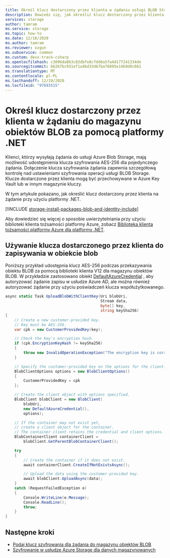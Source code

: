 ```yaml
---
title: Określ klucz dostarczony przez klienta w żądaniu usługi BLOB Storage za pomocą platformy .NET — Azure Storage
description: Dowiedz się, jak określić klucz dostarczony przez klienta w żądaniu usługi BLOB Storage przy użyciu platformy .NET.
services: storage
author: tamram
ms.service: storage
ms.topic: how-to
ms.date: 12/18/2020
ms.author: tamram
ms.reviewer: ozgun
ms.subservice: common
ms.custom: devx-track-csharp
ms.openlocfilehash: c3096da8b3c83dbfe8cfdd6a5fa4d177241334de
ms.sourcegitcommit: b6267bc931ef1a4bd33d67ba76895e14b9d0c661
ms.translationtype: MT
ms.contentlocale: pl-PL
ms.lasthandoff: 12/19/2020
ms.locfileid: "97693515"
---
```

# <a name="specify-a-customer-provided-key-on-a-request-to-blob-storage-with-net"></a>Określ klucz dostarczony przez klienta w żądaniu do magazynu obiektów BLOB za pomocą platformy .NET

Klienci, którzy wysyłają żądania do usługi Azure Blob Storage, mają możliwość udostępnienia klucza szyfrowania AES-256 dla pojedynczego żądania. Dołączenie klucza szyfrowania żądania zapewnia szczegółową kontrolę nad ustawieniami szyfrowania operacji usługi BLOB Storage. Klucze dostarczone przez klienta mogą być przechowywane w Azure Key Vault lub w innym magazynie kluczy.

W tym artykule pokazano, jak określić klucz dostarczony przez klienta na żądanie przy użyciu platformy .NET.

[!INCLUDE [storage-install-packages-blob-and-identity-include](../../../includes/storage-install-packages-blob-and-identity-include.md)]

Aby dowiedzieć się więcej o sposobie uwierzytelniania przy użyciu biblioteki klienta tożsamości platformy Azure, zobacz [Biblioteka klienta tożsamości platformy Azure dla platformy .NET](/dotnet/api/overview/azure/identity-readme).

## <a name="use-a-customer-provided-key-to-write-to-a-blob"></a>Używanie klucza dostarczonego przez klienta do zapisywania w obiekcie blob

Poniższy przykład udostępnia klucz AES-256 podczas przekazywania obiektu BLOB za pomocą biblioteki klienta V12 dla magazynu obiektów BLOB. W przykładzie zastosowano obiekt [DefaultAzureCredential](/dotnet/api/azure.identity.defaultazurecredential) , aby autoryzować żądanie zapisu w usłudze Azure AD, ale można również autoryzować żądanie przy użyciu poświadczeń klucza współużytkowanego.

```csharp
async static Task UploadBlobWithClientKey(Uri blobUri,
                                          Stream data,
                                          byte[] key,
                                          string keySha256)
{
    // Create a new customer-provided key.
    // Key must be AES-256.
    var cpk = new CustomerProvidedKey(key);

    // Check the key's encryption hash.
    if (cpk.EncryptionKeyHash != keySha256)
    {
        throw new InvalidOperationException("The encryption key is corrupted.");
    }

    // Specify the customer-provided key on the options for the client.
    BlobClientOptions options = new BlobClientOptions()
    {
        CustomerProvidedKey = cpk
    };

    // Create the client object with options specified.
    BlobClient blobClient = new BlobClient(
        blobUri,
        new DefaultAzureCredential(),
        options);

    // If the container may not exist yet,
    // create a client object for the container.
    // The container client retains the credential and client options.
    BlobContainerClient containerClient =
        blobClient.GetParentBlobContainerClient();

    try
    {
        // Create the container if it does not exist.
        await containerClient.CreateIfNotExistsAsync();

        // Upload the data using the customer-provided key.
        await blobClient.UploadAsync(data);
    }
    catch (RequestFailedException e)
    {
        Console.WriteLine(e.Message);
        Console.ReadLine();
        throw;
    }
}
```

## <a name="next-steps"></a>Następne kroki

- [Podaj klucz szyfrowania dla żądania do magazynu obiektów BLOB](encryption-customer-provided-keys.md)
- [Szyfrowanie w usłudze Azure Storage dla danych magazynowanych](../common/storage-service-encryption.md)
